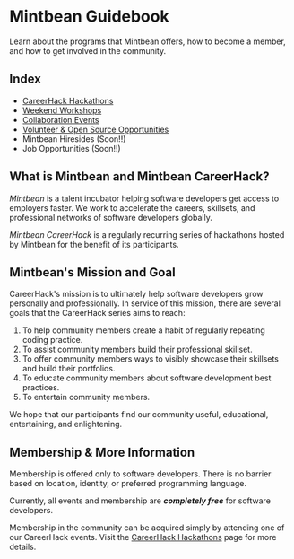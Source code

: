 # Mintbean Guidebook

<div class="page-header">
  Learn about the programs that Mintbean offers, how to become a member, and how to get involved in the community.
</div>

## Index

* [CareerHack Hackathons](/guidebook/careerhack-hackathons)
* [Weekend Workshops](/guidebook/weekend-workshops)
* [Collaboration Events](/guidebook/collaboration-events)
* [Volunteer & Open Source Opportunities](/guidebook/volunteer-opportunities)
* Mintbean Hiresides (Soon!!)
* Job Opportunities (Soon!!)

## What is Mintbean and Mintbean CareerHack?

_Mintbean_ is a talent incubator helping software developers get access to employers faster. We work to accelerate the careers, skillsets, and professional networks of software developers globally.

_Mintbean CareerHack_ is a regularly recurring series of hackathons hosted by Mintbean for the benefit of its participants. 

## Mintbean's Mission and Goal

CareerHack's mission is to ultimately help software developers grow personally and professionally. In service of this mission, there are several goals that the CareerHack series aims to reach:

1. To help community members create a habit of regularly repeating coding practice.
1. To assist community members build their professional skillset.
1. To offer community members ways to visibly showcase their skillsets and build their portfolios.
1. To educate community members about software development best practices.
1. To entertain community members.

We hope that our participants find our community useful, educational, entertaining, and enlightening.

## Membership & More Information

Membership is offered only to software developers. There is no barrier based on location, identity, or preferred programming language.

Currently, all events and membership are **_completely free_** for software developers.

Membership in the community can be acquired simply by attending one of our CareerHack events. Visit the [CareerHack Hackathons][CareerHack Hackathons] page for more details.

[CareerHack Hackathons]: guidebook/careerhack-hackathons